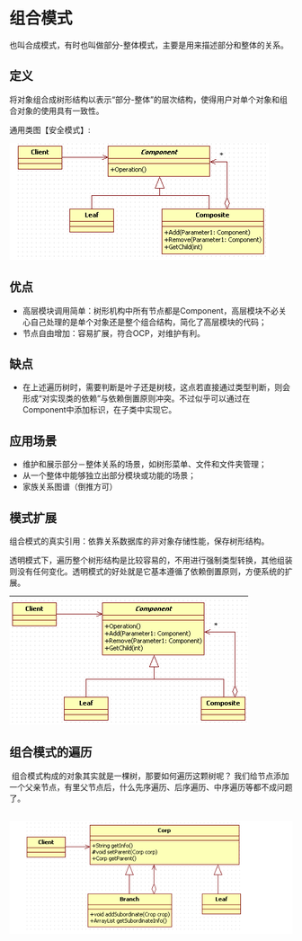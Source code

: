 # 组合模式

​		也叫合成模式，有时也叫做部分-整体模式，主要是用来描述部分和整体的关系。

## 定义

​		将对象组合成树形结构以表示“部分-整体”的层次结构，使得用户对单个对象和组合对象的使用具有一致性。

通用类图【安全模式】:

![安全模式](img/composite/image-20201207163116337.png)

## 优点

- 高层模块调用简单：树形机构中所有节点都是Component，高层模块不必关心自己处理的是单个对象还是整个组合结构，简化了高层模块的代码；
- 节点自由增加：容易扩展，符合OCP，对维护有利。

## 缺点

- 在上述遍历树时，需要判断是叶子还是树枝，这点若直接通过类型判断，则会形成“对实现类的依赖”与依赖倒置原则冲突。不过似乎可以通过在Component中添加标识，在子类中实现它。

## 应用场景

- 维护和展示部分－整体关系的场景，如树形菜单、文件和文件夹管理；
- 从一个整体中能够独立出部分模块或功能的场景；
- 家族关系图谱（倒推方可）

## 模式扩展

组合模式的真实引用：依靠关系数据库的非对象存储性能，保存树形结构。

透明模式下，遍历整个树形结构是比较容易的，不用进行强制类型转换，其他组装则没有任何变化。透明模式的好处就是它基本遵循了依赖倒置原则，方便系统的扩展。

![组合模式-安全模式](img/composite/image-20201207162637718.png)

## 组合模式的遍历

​		组合模式构成的对象其实就是一棵树，那要如何遍历这颗树呢？ 我们给节点添加一个父亲节点，有里父节点后，什么先序遍历、后序遍历、中序遍历等都不成问题了。

​	![image-20201207164217069](img/composite/image-20201207164217069.png)